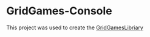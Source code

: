 # GridGames-Console
This project was used to create the [GridGamesLibriary](https://github.com/DerSemmel/GridGamesLibriary)

